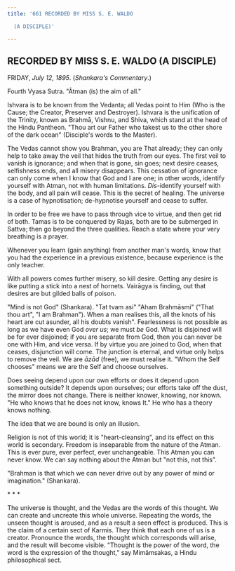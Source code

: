 ```yaml
---
title: '661 RECORDED BY MISS S. E. WALDO

  (A DISCIPLE)'

---
```

  

## RECORDED BY MISS S. E. WALDO (A DISCIPLE)

FRIDAY, *July 12, 1895*. (*Shankara's Commentary*.)

Fourth Vyasa Sutra. "Âtman (is) the aim of all."

Ishvara is to be known from the Vedanta; all Vedas point to Him (Who is
the Cause; the Creator, Preserver and Destroyer). Ishvara is the
unification of the Trinity, known as Brahmā, Vishnu, and Shiva, which
stand at the head of the Hindu Pantheon. "Thou art our Father who takest
us to the other shore of the dark ocean" (Disciple's words to the
Master).

The Vedas cannot show you Brahman, you are That already; they can only
help to take away the veil that hides the truth from our eyes. The first
veil to vanish is ignorance; and when that is gone, sin goes; next
desire ceases, selfishness ends, and all misery disappears. This
cessation of ignorance can only come when I know that God and I are one;
in other words, identify yourself with Atman, not with human
limitations. *Dis*-identify yourself with the body, and all pain will
cease. This is the secret of healing. The universe is a case of
hypnotisation; de-hypnotise yourself and cease to suffer.

In order to be free we have to pass through vice to virtue, and then get
rid of both. Tamas is to be conquered by Rajas, both are to be submerged
in Sattva; then go beyond the three qualities. Reach a state where your
very breathing is a prayer.

Whenever you learn (gain anything) from another man's words, know that
you had the experience in a previous existence, because experience is
the only teacher.

With all powers comes further misery, so kill desire. Getting any desire
is like putting a stick into a nest of hornets. Vairāgya is finding, out
that desires are but gilded balls of poison.

"Mind is not God" (Shankara). "Tat tvam asi" "Aham Brahmāsmi" ("That
thou art", "I am Brahman"). When a man realises this, all the knots of
his heart are cut asunder, all his doubts vanish". Fearlessness is not
possible as long as we have even God *over us*; we must *be* God. What
is disjoined will be for ever disjoined; if you are separate from God,
then you can never be one with Him, and vice versa. If by virtue you are
joined to God, when that ceases, disjunction will come. The junction is
eternal, and virtue only helps to remove the veil. We are *āzād* (free),
we must realise it. "Whom the Self chooses" means we are the Self and
choose ourselves.

Does seeing depend upon our own efforts or does it depend upon something
outside? It depends upon ourselves; our efforts take off the dust, the
mirror does not change. There is neither knower, knowing, nor known. "He
who knows that he does not know, knows It." He who has a theory knows
nothing.

The idea that we are bound is only an illusion.

Religion is not of this world; it is "heart-cleansing", and its effect
on this world is secondary. Freedom is inseparable from the nature of
the Atman. This is ever pure, ever perfect, ever unchangeable. This
Atman you can never know. We can say nothing about the Atman but "not
this, not this".

"Brahman is that which we can never drive out by any power of mind or
imagination." (Shankara).

\*    \*    \*

The universe is thought, and the Vedas are the words of this thought. We
can create and uncreate this whole universe. Repeating the words, the
unseen thought is aroused, and as a result a seen effect is produced.
This is the claim of a certain sect of Karmis. They think that each one
of us is a creator. Pronounce the words, the thought which corresponds
will arise, and the result will become visible. "Thought is the power of
the word, the word is the expression of the thought," say Mimāmsakas, a
Hindu philosophical sect.